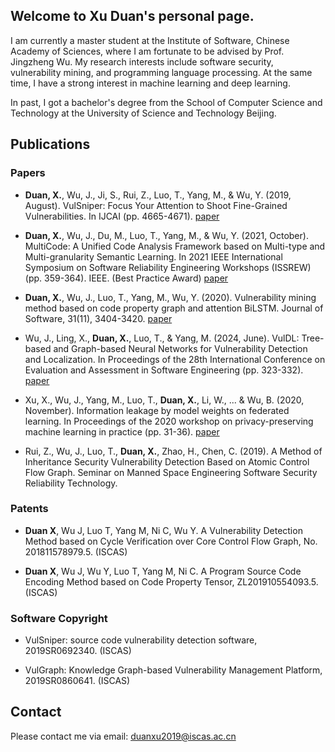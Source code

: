 ## Welcome to Xu Duan's personal page. 
I am currently a master student at the Institute of Software, Chinese Academy of Sciences, where I am fortunate to be advised by Prof. Jingzheng Wu. My research interests include software security, vulnerability mining, and programming language processing. At the same time, I have a strong interest in machine learning and deep learning. 

In past, I got a bachelor's degree from the School of Computer Science and Technology at the University of Science and Technology Beijing.

## Publications
### Papers
- **Duan, X.**, Wu, J., Ji, S., Rui, Z., Luo, T., Yang, M., & Wu, Y. (2019, August). VulSniper: Focus Your Attention to Shoot Fine-Grained Vulnerabilities. In IJCAI (pp. 4665-4671). [paper](https://dl.acm.org/doi/abs/10.5555/3367471.3367692)

- **Duan, X.**, Wu, J., Du, M., Luo, T., Yang, M., & Wu, Y. (2021, October). MultiCode: A Unified Code Analysis Framework based on Multi-type and Multi-granularity Semantic Learning. In 2021 IEEE International Symposium on Software Reliability Engineering Workshops (ISSREW) (pp. 359-364). IEEE. (Best Practice Award) [paper](https://ieeexplore.ieee.org/abstract/document/9700202)

- **Duan, X.**, Wu, J., Luo, T., Yang, M., Wu, Y. (2020). Vulnerability mining method based on code property graph and attention BiLSTM. Journal of Software, 31(11), 3404-3420. [paper](https://www.jos.org.cn/josen/article/abstract/6061)

- Wu, J., Ling, X., **Duan, X.**, Luo, T., & Yang, M. (2024, June). VulDL: Tree-based and Graph-based Neural Networks for Vulnerability Detection and Localization. In Proceedings of the 28th International Conference on Evaluation and Assessment in Software Engineering (pp. 323-332). [paper](https://dl.acm.org/doi/10.1145/3661167.3661211)

- Xu, X., Wu, J., Yang, M., Luo, T., **Duan, X.**, Li, W., ... & Wu, B. (2020, November). Information leakage by model weights on federated learning. In Proceedings of the 2020 workshop on privacy-preserving machine learning in practice (pp. 31-36). [paper](https://dl.acm.org/doi/10.1145/3411501.3419423)

- Rui, Z., Wu, J., Luo, T., **Duan, X.**, Zhao, H., Chen, C. (2019). A Method of Inheritance Security Vulnerability Detection Based on Atomic Control Flow Graph. Seminar on Manned Space Engineering Software Security Reliability Technology.

### Patents
- **Duan X**, Wu J, Luo T, Yang M, Ni C, Wu Y. A Vulnerability Detection Method based on Cycle Verification over Core Control Flow Graph, No. 201811578979.5. (ISCAS)

- **Duan X**, Wu J, Wu Y, Luo T, Yang M, Ni C. A Program Source Code Encoding Method based on Code Property Tensor, ZL201910554093.5. (ISCAS) 

### Software Copyright
- VulSniper: source code vulnerability detection software, 2019SR0692340. (ISCAS)

- VulGraph: Knowledge Graph-based Vulnerability Management Platform, 2019SR0860641. (ISCAS)

## Contact
Please contact me via email: duanxu2019@iscas.ac.cn
